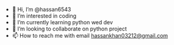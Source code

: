 - 👋 Hi, I’m @hassan6543
- 👀 I’m interested in coding 
- 🌱 I’m currently learning python wed dev
- 💞️ I’m looking to collaborate on python project
- 📫 How to reach me with email hassankhan03212@gmail.com

<!---
hassan6543/hassan6543 is a ✨ special ✨ repository because its `README.md` (this file) appears on your GitHub profile.
You can click the Preview link to take a look at your changes.
--->
